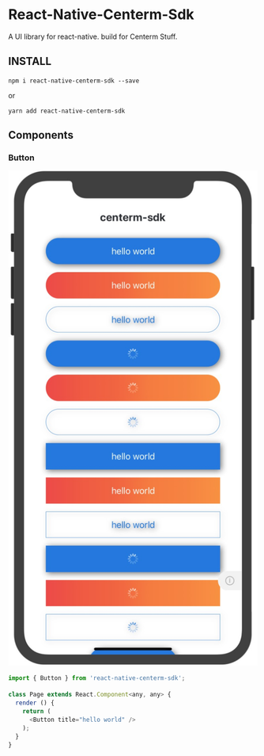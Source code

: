 # React-Native-Centerm-Sdk

A UI library for react-native. build for Centerm Stuff.

## INSTALL

```
npm i react-native-centerm-sdk --save
```

or
```
yarn add react-native-centerm-sdk
```

## Components

### Button

![button](/screenshots/button.jpg)

```js
import { Button } from 'react-native-centerm-sdk';

class Page extends React.Component<any, any> {
  render () {
    return (
      <Button title="hello world" />
    );
  }
}
```
